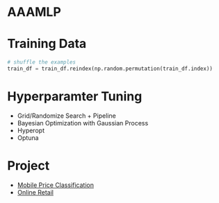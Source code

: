 # AAAMLP

# Training Data

```Python
# shuffle the examples
train_df = train_df.reindex(np.random.permutation(train_df.index))
```

# Hyperparamter Tuning

- Grid/Randomize Search + Pipeline
- Bayesian Optimization with Gaussian Process
- Hyperopt
- Optuna

# Project

- [Mobile Price Classification](https://www.kaggle.com/iabhishekofficial/mobile-price-classification)
- [Online Retail](https://github.com/marcellusruben/Online-Retail-Data-Science)
